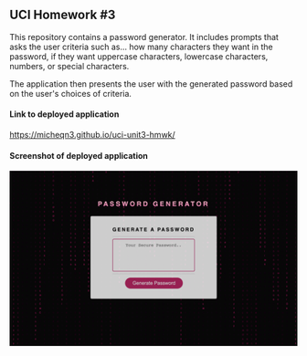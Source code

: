 ## UCI Homework #3

This repository contains a password generator. It includes prompts that asks the user criteria such as...
how many characters they want in the password, if they want uppercase characters, lowercase characters, numbers,
or special characters. 

The application then presents the user with the generated password based on the user's choices of criteria. 

#### Link to deployed application

https://micheqn3.github.io/uci-unit3-hmwk/


#### Screenshot of deployed application 

![Screenshot](/Assets/password-gen-screenshot2.png)


